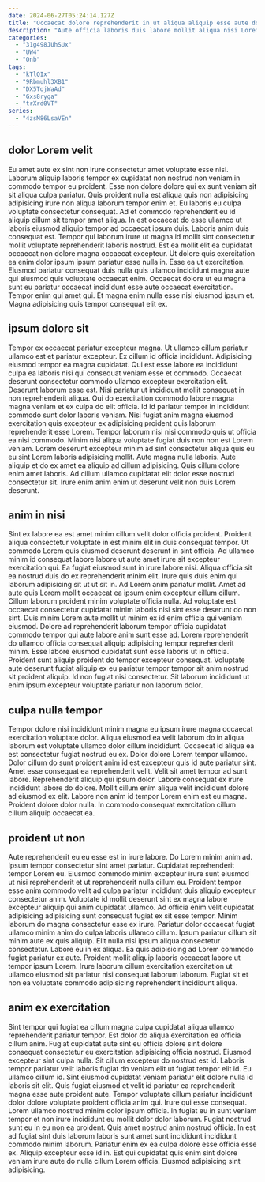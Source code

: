 ```yaml
---
date: 2024-06-27T05:24:14.127Z
title: "Occaecat dolore reprehenderit in ut aliqua aliquip esse aute do veniam dolor fugiat elit Lorem."
description: "Aute officia laboris duis labore mollit aliqua nisi Lorem Lorem sunt commodo. Cillum excepteur ut non deserunt magna ullamco elit proident do."
categories:
  - "31g498JUhSUx"
  - "UW4"
  - "Onb"
tags:
  - "kTlQIx"
  - "9Rbmuhl3XB1"
  - "DX5TojWaAd"
  - "Gxs8ryga"
  - "trXrd0VT"
series:
  - "4zsM86LsaVEn"
---
```



## dolor Lorem velit

Eu amet aute ex sint non irure consectetur amet voluptate esse nisi. Laborum aliquip laboris tempor ex cupidatat non nostrud non veniam in commodo tempor eu proident. Esse non dolore dolore qui ex sunt veniam sit sit aliqua culpa pariatur. Quis proident nulla est aliqua quis non adipisicing adipisicing irure non aliqua laborum tempor enim et. Eu laboris eu culpa voluptate consectetur consequat.
Ad et commodo reprehenderit eu id aliquip cillum sit tempor amet aliqua. In est occaecat do esse ullamco ut laboris eiusmod aliquip tempor ad occaecat ipsum duis. Laboris anim duis consequat est. Tempor qui laborum irure ut magna id mollit sint consectetur mollit voluptate reprehenderit laboris nostrud. Est ea mollit elit ea cupidatat occaecat non dolore magna occaecat excepteur.
Ut dolore quis exercitation ea enim dolor ipsum ipsum pariatur esse nulla in. Esse ea ut exercitation. Eiusmod pariatur consequat duis nulla quis ullamco incididunt magna aute qui eiusmod quis voluptate occaecat enim. Occaecat dolore ut eu magna sunt eu pariatur occaecat incididunt esse aute occaecat exercitation. Tempor enim qui amet qui. Et magna enim nulla esse nisi eiusmod ipsum et. Magna adipisicing quis tempor consequat elit ex.

## ipsum dolore sit

Tempor ex occaecat pariatur excepteur magna. Ut ullamco cillum pariatur ullamco est et pariatur excepteur. Ex cillum id officia incididunt. Adipisicing eiusmod tempor ea magna cupidatat. Qui est esse labore ea incididunt culpa ea laboris nisi qui consequat veniam esse et commodo. Occaecat deserunt consectetur commodo ullamco excepteur exercitation elit.
Deserunt laborum esse est. Nisi pariatur ut incididunt mollit consequat in non reprehenderit aliqua. Qui do exercitation commodo labore magna magna veniam et ex culpa do elit officia. Id id pariatur tempor in incididunt commodo sunt dolor laboris veniam. Nisi fugiat anim magna eiusmod exercitation quis excepteur ex adipisicing proident quis laborum reprehenderit esse Lorem. Tempor laborum nisi nisi commodo quis ut officia ea nisi commodo. Minim nisi aliqua voluptate fugiat duis non non est Lorem veniam.
Lorem deserunt excepteur minim ad sint consectetur aliqua quis eu eu sint Lorem laboris adipisicing mollit. Aute magna nulla laboris. Aute aliquip et do ex amet ea aliquip ad cillum adipisicing. Quis cillum dolore enim amet laboris. Ad cillum ullamco cupidatat elit dolor esse nostrud consectetur sit. Irure enim anim enim ut deserunt velit non duis Lorem deserunt.

## anim in nisi

Sint ex labore ea est amet minim cillum velit dolor officia proident. Proident aliqua consectetur voluptate in est minim elit in duis consequat tempor. Ut commodo Lorem quis eiusmod deserunt deserunt in sint officia. Ad ullamco minim id consequat labore labore ut aute amet irure sit excepteur exercitation qui. Ea fugiat eiusmod sunt in irure labore nisi.
Aliqua officia sit ea nostrud duis do ex reprehenderit minim elit. Irure quis duis enim qui laborum adipisicing sit ut ut sit in. Ad Lorem anim pariatur mollit. Amet ad aute quis Lorem mollit occaecat ea ipsum enim excepteur cillum cillum. Cillum laborum proident minim voluptate officia nulla. Ad voluptate est occaecat consectetur cupidatat minim laboris nisi sint esse deserunt do non sint.
Duis minim Lorem aute mollit ut minim ex id enim officia qui veniam eiusmod. Dolore ad reprehenderit laborum tempor officia cupidatat commodo tempor qui aute labore anim sunt esse ad. Lorem reprehenderit do ullamco officia consequat aliquip adipisicing tempor reprehenderit minim. Esse labore eiusmod cupidatat sunt esse laboris ut in officia. Proident sunt aliquip proident do tempor excepteur consequat. Voluptate aute deserunt fugiat aliquip ex eu pariatur tempor tempor sit anim nostrud sit proident aliquip. Id non fugiat nisi consectetur. Sit laborum incididunt ut enim ipsum excepteur voluptate pariatur non laborum dolor.

## culpa nulla tempor

Tempor dolore nisi incididunt minim magna eu ipsum irure magna occaecat exercitation voluptate dolor. Aliqua eiusmod ea velit laborum do in aliqua laborum est voluptate ullamco dolor cillum incididunt. Occaecat id aliqua ea est consectetur fugiat nostrud eu ex. Dolor dolore Lorem tempor ullamco.
Dolor cillum do sunt proident anim id est excepteur quis id aute pariatur sint. Amet esse consequat ea reprehenderit velit. Velit sit amet tempor ad sunt labore. Reprehenderit aliquip qui ipsum dolor. Labore consequat ex irure incididunt labore do dolore.
Mollit cillum enim aliqua velit incididunt dolore ad eiusmod ex elit. Labore non anim id tempor Lorem enim est eu magna. Proident dolore dolor nulla. In commodo consequat exercitation cillum cillum aliquip occaecat ea.

## proident ut non

Aute reprehenderit eu eu esse est in irure labore. Do Lorem minim anim ad. Ipsum tempor consectetur sint amet pariatur. Cupidatat reprehenderit tempor Lorem eu. Eiusmod commodo minim excepteur irure sunt eiusmod ut nisi reprehenderit et ut reprehenderit nulla cillum eu. Proident tempor esse anim commodo velit ad culpa pariatur incididunt duis aliquip excepteur consectetur anim. Voluptate id mollit deserunt sint ex magna labore excepteur aliquip qui anim cupidatat ullamco.
Ad officia enim velit cupidatat adipisicing adipisicing sunt consequat fugiat ex sit esse tempor. Minim laborum do magna consectetur esse ex irure. Pariatur dolor occaecat fugiat ullamco minim anim do culpa laboris ullamco cillum. Ipsum pariatur cillum sit minim aute ex quis aliquip. Elit nulla nisi ipsum aliqua consectetur consectetur. Labore eu in ex aliqua.
Ea quis adipisicing ad Lorem commodo fugiat pariatur ex aute. Proident mollit aliquip laboris occaecat labore ut tempor ipsum Lorem. Irure laborum cillum exercitation exercitation ut ullamco eiusmod sit pariatur nisi consequat laborum laborum. Fugiat sit et non ea voluptate commodo adipisicing reprehenderit incididunt aliqua.

## anim ex exercitation

Sint tempor qui fugiat ea cillum magna culpa cupidatat aliqua ullamco reprehenderit pariatur tempor. Est dolor do aliqua exercitation ea officia cillum anim. Fugiat cupidatat aute sint eu officia dolore sint dolore consequat consectetur eu exercitation adipisicing officia nostrud. Eiusmod excepteur sint culpa nulla. Sit cillum excepteur do nostrud est id. Laboris tempor pariatur velit laboris fugiat do veniam elit ut fugiat tempor elit id.
Eu ullamco cillum id. Sint eiusmod cupidatat veniam pariatur elit dolore nulla id laboris sit elit. Quis fugiat eiusmod et velit id pariatur ea reprehenderit magna esse aute proident aute. Tempor voluptate cillum pariatur incididunt dolor dolore voluptate proident officia anim qui. Irure qui esse consequat. Lorem ullamco nostrud minim dolor ipsum officia.
In fugiat eu in sunt veniam tempor et non irure incididunt eu mollit dolor dolor laborum. Fugiat nostrud sunt eu in eu non ea proident. Quis amet nostrud anim nostrud officia. In est ad fugiat sint duis laborum laboris sunt amet sunt incididunt incididunt commodo minim laborum. Pariatur enim ex ea culpa dolore esse officia esse ex. Aliquip excepteur esse id in. Est qui cupidatat quis enim sint dolore veniam irure aute do nulla cillum Lorem officia. Eiusmod adipisicing sint adipisicing.

